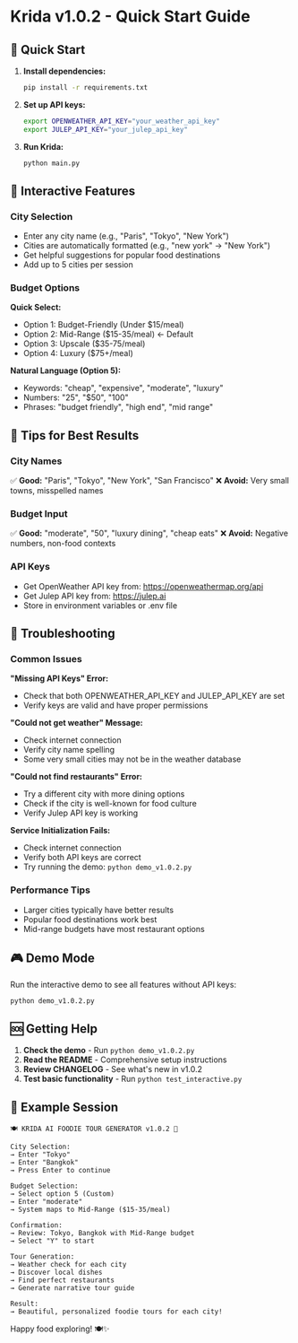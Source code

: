 # Krida v1.0.2 - Quick Start Guide

## 🚀 Quick Start

1. **Install dependencies:**
   ```bash
   pip install -r requirements.txt
   ```

2. **Set up API keys:**
   ```bash
   export OPENWEATHER_API_KEY="your_weather_api_key"
   export JULEP_API_KEY="your_julep_api_key"
   ```

3. **Run Krida:**
   ```bash
   python main.py
   ```

## 📱 Interactive Features

### City Selection
- Enter any city name (e.g., "Paris", "Tokyo", "New York")
- Cities are automatically formatted (e.g., "new york" → "New York")
- Get helpful suggestions for popular food destinations
- Add up to 5 cities per session

### Budget Options

**Quick Select:**
- Option 1: Budget-Friendly (Under $15/meal)
- Option 2: Mid-Range ($15-35/meal) ← Default
- Option 3: Upscale ($35-75/meal)
- Option 4: Luxury ($75+/meal)

**Natural Language (Option 5):**
- Keywords: "cheap", "expensive", "moderate", "luxury"
- Numbers: "25", "$50", "100"
- Phrases: "budget friendly", "high end", "mid range"

## 🎯 Tips for Best Results

### City Names
✅ **Good:** "Paris", "Tokyo", "New York", "San Francisco"
❌ **Avoid:** Very small towns, misspelled names

### Budget Input
✅ **Good:** "moderate", "50", "luxury dining", "cheap eats"
❌ **Avoid:** Negative numbers, non-food contexts

### API Keys
- Get OpenWeather API key from: https://openweathermap.org/api
- Get Julep API key from: https://julep.ai
- Store in environment variables or .env file

## 🔧 Troubleshooting

### Common Issues

**"Missing API Keys" Error:**
- Check that both OPENWEATHER_API_KEY and JULEP_API_KEY are set
- Verify keys are valid and have proper permissions

**"Could not get weather" Message:**
- Check internet connection
- Verify city name spelling
- Some very small cities may not be in the weather database

**"Could not find restaurants" Error:**
- Try a different city with more dining options
- Check if the city is well-known for food culture
- Verify Julep API key is working

**Service Initialization Fails:**
- Check internet connection
- Verify both API keys are correct
- Try running the demo: `python demo_v1.0.2.py`

### Performance Tips
- Larger cities typically have better results
- Popular food destinations work best
- Mid-range budgets have most restaurant options

## 🎮 Demo Mode

Run the interactive demo to see all features without API keys:
```bash
python demo_v1.0.2.py
```

## 🆘 Getting Help

1. **Check the demo** - Run `python demo_v1.0.2.py`
2. **Read the README** - Comprehensive setup instructions
3. **Review CHANGELOG** - See what's new in v1.0.2
4. **Test basic functionality** - Run `python test_interactive.py`

## 🌟 Example Session

```
🍽️ KRIDA AI FOODIE TOUR GENERATOR v1.0.2 🤖

City Selection:
→ Enter "Tokyo"
→ Enter "Bangkok" 
→ Press Enter to continue

Budget Selection:
→ Select option 5 (Custom)
→ Enter "moderate"
→ System maps to Mid-Range ($15-35/meal)

Confirmation:
→ Review: Tokyo, Bangkok with Mid-Range budget
→ Select "Y" to start

Tour Generation:
→ Weather check for each city
→ Discover local dishes
→ Find perfect restaurants
→ Generate narrative tour guide

Result:
→ Beautiful, personalized foodie tours for each city!
```

Happy food exploring! 🍽️✨
